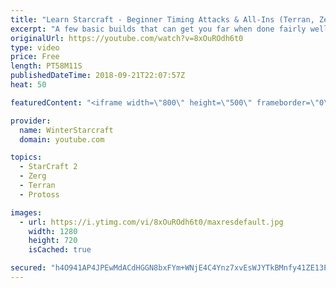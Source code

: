 ```yaml
---
title: "Learn Starcraft - Beginner Timing Attacks & All-Ins (Terran, Zerg & Protoss)"
excerpt: "A few basic builds that can get you far when done fairly well. Also important is how not to overextend and lose everything."
originalUrl: https://youtube.com/watch?v=8xOuROdh6t0
type: video
price: Free
length: PT58M11S
publishedDateTime: 2018-09-21T22:07:57Z
heat: 50

featuredContent: "<iframe width=\"800\" height=\"500\" frameborder=\"0\" src=\"https://www.youtube.com/embed/8xOuROdh6t0\" allow=\"accelerometer; autoplay; encrypted-media; gyroscope; picture-in-picture\" allowfullscreen></iframe>"

provider:
  name: WinterStarcraft
  domain: youtube.com

topics:
  - StarCraft 2
  - Zerg
  - Terran
  - Protoss

images:
  - url: https://i.ytimg.com/vi/8xOuROdh6t0/maxresdefault.jpg
    width: 1280
    height: 720
    isCached: true

secured: "h4O941AP4JPEwMdACdHGGN8bxFYm+WNjE4C4Ynz7xvEsWJYTkBMnfy41ZE13Pl6jkChshLP7MthOdOf91c8dDToP5M4BtGw+noaZE4i6xALeBoAhUvfg9+KHcbCWh9Hlrz0YrvF7wuYB1LXY7CzJpE/rKU+/SL4FeT/JWsbwku63ZQF0kxIsxAXnTJG9VKHhCHQBviXm2W8N2oFq1Nfon1LXL19W9+CjcU221lvmlMlfH7pRZXeUF39GEBWICKcRKVzm1sdNwNIUNqbs/X0OD8RfNoLVXn98Ttvs+8hgXnFQY/uqYg00KoIcIxV0kKKSOa6NyJDtvWbapvjSkFVAmog57U17bTNi7M9SBFgdiUNapTmWwOydWE11skkt7hslLc5OAWyJ95HTivCtMsERG8ZNthZVZiP9sfAEy10e3S4=;AgjT10garwZCfkAImZtfhg=="
---
```


